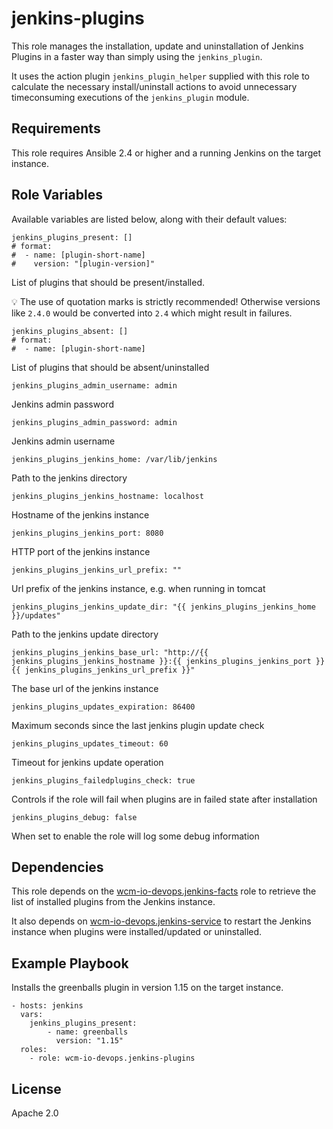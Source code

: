 # jenkins-plugins

This role manages the installation, update and uninstallation of Jenkins
Plugins in a faster way than simply using the `jenkins_plugin`.

It uses the action plugin `jenkins_plugin_helper` supplied with this
role to calculate the necessary install/uninstall actions to avoid
unnecessary timeconsuming executions of the `jenkins_plugin` module.

## Requirements

This role requires Ansible 2.4 or higher and a running Jenkins on the
target instance.

## Role Variables

Available variables are listed below, along with their default values:

    jenkins_plugins_present: []
    # format:
    #  - name: [plugin-short-name]
    #    version: "[plugin-version]"

List of plugins that should be present/installed.

:bulb: The use of quotation marks is strictly recommended! Otherwise
versions like `2.4.0` would be converted into `2.4` which might result
in failures.

    jenkins_plugins_absent: []
    # format:
    #  - name: [plugin-short-name]

List of plugins that should be absent/uninstalled

    jenkins_plugins_admin_username: admin

Jenkins admin password

    jenkins_plugins_admin_password: admin

Jenkins admin username

    jenkins_plugins_jenkins_home: /var/lib/jenkins

Path to the jenkins directory

    jenkins_plugins_jenkins_hostname: localhost

Hostname of the jenkins instance

    jenkins_plugins_jenkins_port: 8080

HTTP port of the jenkins instance

    jenkins_plugins_jenkins_url_prefix: ""

Url prefix of the jenkins instance, e.g. when running in tomcat

    jenkins_plugins_jenkins_update_dir: "{{ jenkins_plugins_jenkins_home }}/updates"

Path to the jenkins update directory

    jenkins_plugins_jenkins_base_url: "http://{{ jenkins_plugins_jenkins_hostname }}:{{ jenkins_plugins_jenkins_port }}{{ jenkins_plugins_jenkins_url_prefix }}"

The base url of the jenkins instance

    jenkins_plugins_updates_expiration: 86400

Maximum seconds since the last jenkins plugin update check

    jenkins_plugins_updates_timeout: 60

Timeout for jenkins update operation

    jenkins_plugins_failedplugins_check: true

Controls if the role will fail when plugins are in failed state after installation

    jenkins_plugins_debug: false

When set to enable the role will log some debug information

## Dependencies

This role depends on the
[wcm-io-devops.jenkins-facts](https://github.com/wcm-io-devops/ansible-jenkins-facts)
role to retrieve the list of installed plugins from the Jenkins
instance.

It also depends on
[wcm-io-devops.jenkins-service](https://github.com/wcm-io-devops/ansible-jenkins-service)
to restart the Jenkins instance when plugins were installed/updated or
uninstalled.

## Example Playbook

Installs the greenballs plugin in version 1.15 on the target instance.

	- hosts: jenkins
	  vars:
	    jenkins_plugins_present:
	        - name: greenballs
	          version: "1.15"
	  roles:
	    - role: wcm-io-devops.jenkins-plugins

## License

Apache 2.0
